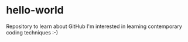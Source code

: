 # hello-world
Repository to learn about GitHub
I'm interested in learning contemporary coding techniques :-)
